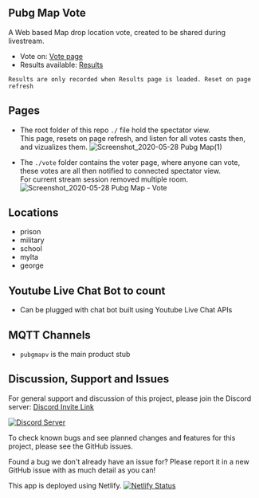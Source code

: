 ## Pubg Map Vote
A Web based Map drop location vote, created to be shared during livestream.

* Vote on: [Vote page](https://mapvote.akriya.co.in/vote)
* Results available: [Results](https://mapvote.akriya.co.in/)

```
Results are only recorded when Results page is loaded. Reset on page refresh
```

## Pages
* The root folder of this repo `./` file hold the spectator view.   
This page, resets on page refresh, and listen for all votes casts then, and vizualizes them.
![Screenshot_2020-05-28 Pubg Map(1)](https://user-images.githubusercontent.com/7826138/83090013-4aa3e080-a0b5-11ea-92bb-c27d429cd6c7.png)

* The `./vote` folder contains the voter page, where anyone can vote, these votes are all then notified to connected spectator view.   
For current stream session removed multiple room.
![Screenshot_2020-05-28 Pubg Map - Vote](https://user-images.githubusercontent.com/7826138/83089526-1e3b9480-a0b4-11ea-9fbd-37d6239aa562.png)

## Locations
* prison
* military
* school
* mylta
* george

## Youtube Live Chat Bot to count
* Can be plugged with chat bot built using Youtube Live Chat APIs

## MQTT Channels
* `pubgmapv` is the main product stub


## Discussion, Support and Issues
For general support and discussion of this project, please join the Discord server: [Discord Invite Link](https://discord.gg/B2cERQ5)

[![Discord Server](https://discordapp.com/api/guilds/552881714196774953/widget.png?style=banner2)](https://discord.gg/B2cERQ5)

To check known bugs and see planned changes and features for this project, please see the GitHub issues.

Found a bug we don't already have an issue for? Please report it in a new GitHub issue with as much detail as you can!


This app is deployed using Netlify.  [![Netlify Status](https://api.netlify.com/api/v1/badges/4459836b-fa4b-4e78-929d-7700e034e65a/deploy-status)](https://app.netlify.com/sites/mapvote/deploys)
